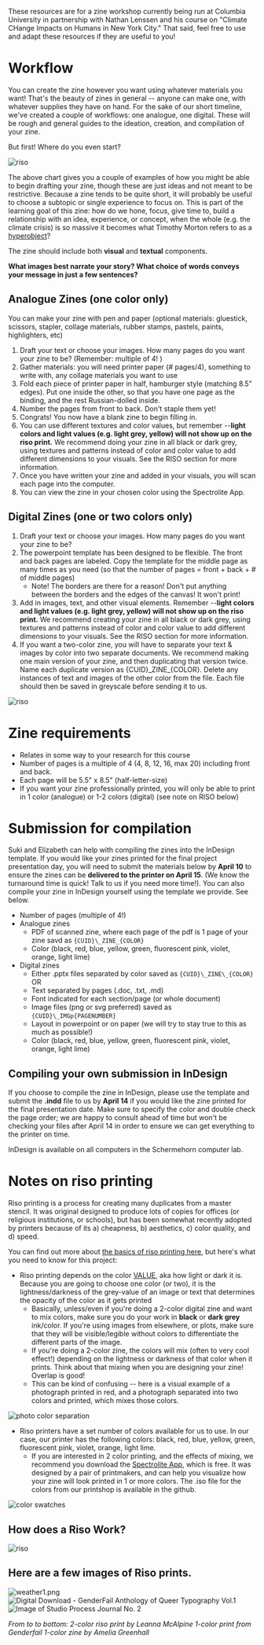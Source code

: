 These resources are for a zine workshop currently being run at Columbia University in partnership with Nathan Lenssen and his course on "Climate CHange Impacts on Humans in New York City." That said, feel free to use and adapt these resources if they are useful to you!

# Workflow
You can create the zine however you want using whatever materials you want! That's the beauty of zines in general -- anyone can make one, with whatever supplies they have on hand. For the sake of our short timeline, we've created a couple of workflows: one analogue, one digital. These will be rough and general guides to the ideation, creation, and compilation of your zine.

But first! Where do you even start?

![riso](readme_assets/wheretostart.png)

The above chart gives you a couple of examples of how you might be able to begin drafting your zine, though these are just ideas and not meant to be restrictive. Because a zine tends to be quite short, it will probably be useful to choose a subtopic or single experience to focus on. This is part of the learning goal of this zine: how do we hone, focus, give time to, build a relationship with an idea, experience, or concept, when the whole (e.g. the climate crisis) is so massive it becomes what Timothy Morton refers to as a [hyperobject](https://www.hcn.org/issues/47.1/introducing-the-idea-of-hyperobjects)? 

The zine should include both **visual** and **textual** components. 

**What images best narrate your story? What choice of words conveys your message in just a few sentences?**

## Analogue Zines (one color only)

You can make your zine with pen and paper (optional materials: gluestick, scissors, stapler, collage materials, rubber stamps, pastels, paints, highlighters, etc)

1. Draft your text or choose your images. How many pages do you want your zine to be? (Remember: multiple of 4! )
2. Gather materials: you will need printer paper (# pages/4), something to write with, any collage materials you want to use
3. Fold each piece of printer paper in half, hamburger style (matching 8.5" edges). Put one inside the other, so that you have one page as the binding, and the rest Russian-dolled inside.
4. Number the pages from front to back. Don't staple them yet!
5. Congrats! You now have a blank zine to begin filling in.
6. You can use different textures and color values, but remember --**light colors and light values (e.g. light grey, yellow) will not show up on the riso print.** We recommend doing your zine in all black or dark grey, using textures and patterns instead of color and color value to add different dimensions to your visuals. See the RISO section for more information. 
7. Once you have written your zine and added in your visuals, you will scan each page into the computer. 
8. You can view the zine in your chosen color using the Spectrolite App. 

## Digital Zines (one or two colors only)

1. Draft your text or choose your images. How many pages do you want your zine to be? 
2. The powerpoint template has been designed to be flexible. The front and back pages are labeled. Copy the template for the middle page as many times as you need (so that the number of pages = front + back + # of middle pages)
	- Note! The borders are there for a reason! Don't put anything between the borders and the edges of the canvas! It won't print!
3. Add in images, text, and other visual elements. Remember --**light colors and light values (e.g. light grey, yellow) will not show up on the riso print.** We recommend creating your zine in all black or dark grey, using textures and patterns instead of color and color value to add different dimensions to your visuals. See the RISO section for more information. 
4. If you want a two-color zine, you will have to separate your text & images by color into two separate documents. We recommend making one main version of your zine, and then duplicating that version twice. Name each duplicate version as {CUID}\_ZINE\_{COLOR}. Delete any instances of text and images of the other color from the file. Each file should then be saved in greyscale before sending it to us.

![riso](readme_assets/color_sep.png)

# Zine requirements
- Relates in some way to your research for this course
- Number of pages is a multiple of 4 (4, 8, 12, 16, max 20) including front and back. 
- Each page will be 5.5" x 8.5" (half-letter-size)
- If you want your zine professionally printed, you will only be able to print in 1 color (analogue) or 1-2 colors (digital) (see note on RISO below)

# Submission for compilation

Suki and Elizabeth can help with compiling the zines into the InDesign template. If you would like your zines printed for the final project presentation day, you will need to submit the materials below by **April 10** to ensure the zines can be **delivered to the printer on April 15**. (We know the turnaround time is quick! Talk to us if you need more time!). You can also compile your zine in InDesign yourself using the template we provide. See below.

- Number of pages (multiple of 4!)
- Analogue zines
	- PDF of scanned zine, where each page of the pdf is 1 page of your zine savd as `{CUID}\_ZINE_{COLOR}`
	- Color (black, red, blue, yellow, green, fluorescent pink, violet, orange, light lime)
- Digital zines
	- Either .pptx files separated by color saved as `{CUID}\_ZINE\_{COLOR}`
	OR
	- Text separated by pages (.doc, .txt, .md)
	- Font indicated for each section/page (or whole document)
	- Image files (png or svg preferred) saved as `{CUID}\_IMGp{PAGENUMBER}`
	- Layout in powerpoint or on paper (we will try to stay true to this as much as possible!)
	- Color (black, red, blue, yellow, green, fluorescent pink, violet, orange, light lime)

## Compiling your own submission in InDesign

If you choose to compile the zine in InDesign, please use the template and submit the **.indd** file to us by **April 14** if you would like the zine printed for the final presentation date. Make sure to specify the color and double check the page order; we are happy to consult ahead of time but won't be checking your files after April 14 in order to ensure we can get everything to the printer on time.

InDesign is available on all computers in the Schermehorn computer lab.

# Notes on riso printing

Riso printing is a process for creating many duplicates from a master stencil. It was original designed to produce lots of copies for offices (or religious institutions, or schools), but has been somewhat recently adopted by printers because of its a) cheapness, b) aesthetics, c) color quality, and d) speed. 

You can find out more about [the basics of riso printing here](https://issuu.com/lieselloplop/docs/riso_guide_partisan_2018), but here's what you need to know for this project:

- Riso printing depends on the color [VALUE](http://char.txa.cornell.edu/language/ELEMENT/COLOR/color.htm), aka how light or dark it is. Because you are going to choose one color (or two), it is the lightness/darkness of the grey-value of an image or text that determines the opacity of the color as it gets printed
	- Basically, unless/even if you're doing a 2-color digital zine and want to mix colors, make sure you do your work in **black** or **dark grey** ink/color. If you're using images from elsewhere, or plots, make sure that they will be visible/legible without colors to differentiate the different parts of the image.
	- If you're doing a 2-color zine, the colors will mix (often to very cool effect!) depending on the lightness or darkness of that color when it prints. Think about that mixing when you are designing your zine! Overlap is good!
	- This can be kind of confusing -- here is a visual example of a photograph printed in red, and a photograph separated into two colors and printed, which mixes those colors.

![photo color separation](readme_assets/photo.png)

- Riso printers have a set number of colors available for us to use. In our case, our printer has the following colors: black, red, blue, yellow, green, fluorescent pink, violet, orange, light lime.
	- If you are interested in 2 color printing, and the effects of mixing, we recommend you download the [Spectrolite App](https://spectrolite.app/), which is free. It was designed by a pair of printmakers, and can help you visualize how your zine will look printed in 1 or more colors. The .iso file for the colors from our printshop is available in the github.

![color swatches](readme_assets/swatches.png)

## How does a Riso Work?

![riso](readme_assets/riso_work.png)

## Here are a few images of Riso prints. 

![weather1.png](https://images.squarespace-cdn.com/content/v1/5d665d7207aca80001560a23/1596553400991-43G7R8WILXNZACKVBCT0/weather1.png?format=200w)
![Digital Download - GenderFail Anthology of Queer Typography Vol.1](readme_assets/genderfail.jpeg)
![Image of Studio Process Journal No. 2](https://assets.bigcartel.com/product_images/326696730/IMG_4662.jpg?auto=format&fit=max&w=200)

*From to to bottom:*
*2-color riso print by Leanna McAlpine
1-color print from Genderfail
1-color zine by Amelia Greenhall*

